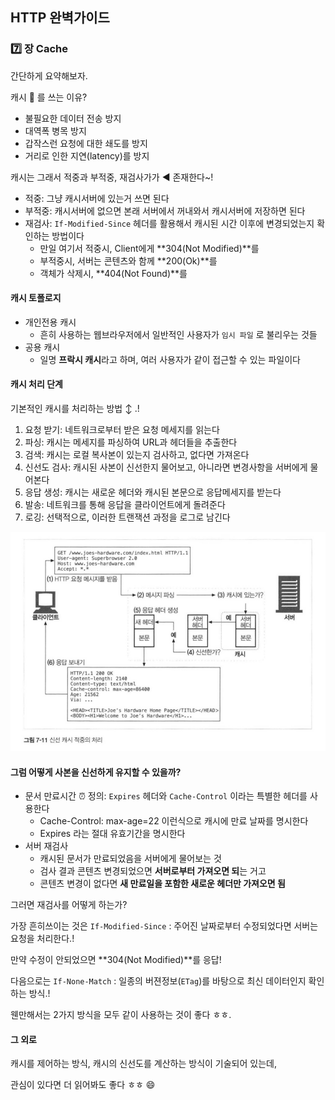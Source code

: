 ## HTTP 완벽가이드

### :seven: 장 Cache

간단하게 요약해보자. 

캐시 :money_with_wings: 를 쓰는 이유?  

* 불필요한 데이터 전송 방지
* 대역폭 병목 방지
* 갑작스런 요청에 대한 쇄도를 방지
* 거리로 인한 지연(latency)를 방지

캐시는 그래서 적중과 부적중, 재검사가가 :arrow_backward: 존재한다~!  

* 적중: 그냥 캐시서버에 있는거 쓰면 된다
* 부적중: 캐시서버에 없으면 본래 서버에서 꺼내와서 캐시서버에 저장하면 된다
* 재검사: `If-Modified-Since` 헤더를 활용해서 캐시된 시간 이후에 변경되었는지 확인하는 방법이다
  * 만일 여기서 적중시, Client에게 **304(Not Modified)**를
  * 부적중시, 서버는 콘텐츠와 함께 **200(Ok)**를
  * 객체가 삭제시, **404(Not Found)**를

#### 캐시 토폴로지

* 개인전용 캐시
  * 흔히 사용하는 웹브라우저에서 일반적인 사용자가 `임시 파일` 로 불리우는 것들
* 공용 캐시
  * 일명 **프락시 캐시**라고 하며, 여러 사용자가 같이 접근할 수 있는 파일이다

#### 캐시 처리 단계

기본적인 캐시를 처리하는 방법 :arrow_up_down: .!  

1. 요청 받기: 네트워크로부터 받은 요청 메세지를 읽는다
2. 파싱: 캐시는 메세지를 파싱하여 URL과 헤더들을 추출한다
3. 검색: 캐시는 로컬 복사본이 있는지 검사하고, 없다면 가져온다
4. 신선도 검사: 캐시된 사본이 신선한지 물어보고, 아니라면 변경사항을 서버에게 물어본다
5. 응답 생성: 캐시는 새로운 헤더와 캐시된 본문으로 응답메세지를 받는다
6. 발송: 네트워크를 통해 응답을 클라이언트에게 돌려준다
7. 로깅: 선택적으로, 이러한 트랜잭션 과정을 로그로 남긴다

<div>
  <img src="img/cache_hit.png" text-align="center" />
</div>


#### 그럼 어떻게 사본을 신선하게 유지할 수 있을까?

* 문서 만료시간 :alarm_clock: 정의: `Expires` 헤더와 `Cache-Control` 이라는 특별한 헤더를 사용한다
  * Cache-Control: max-age=22 이런식으로 캐시에 만료 날짜를 명시한다
  * Expires 라는 절대 유효기간을 명시한다
* 서버 재검사
  * 캐시된 문서가 만료되었음을 서버에게 물어보는 것
  * 검사 결과 콘텐츠 변경되었으면 **서버로부터 가져오면 되**는 거고
  * 콘텐츠 변경이 없다면 **새 만료일을 포함한 새로운 헤더만 가져오면 됨**

그러면 재검사를 어떻게 하는가?  

가장 흔히쓰이는 것은 `If-Modified-Since` : 주어진 날짜로부터 수정되었다면 서버는 요청을 처리한다.!  

만약 수정이 안되었으면 **304(Not Modified)**를 응답!  

다음으로는 `If-None-Match` : 일종의 버젼정보(`ETag`)를 바탕으로 최신 데이터인지 확인하는 방식.!  

웬만해서는 2가지 방식을 모두 같이 사용하는 것이 좋다 ㅎㅎ. 



#### 그 외로

캐시를 제어하는 방식, 캐시의 신선도를 계산하는 방식이 기술되어 있는데,  

관심이 있다면 더 읽어봐도 좋다 ㅎㅎ :smile: